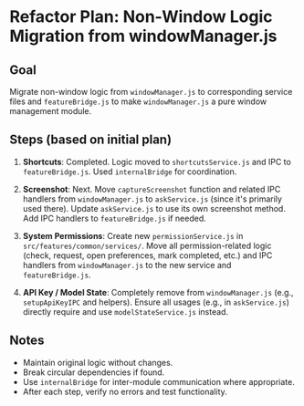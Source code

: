 # Refactor Plan: Non-Window Logic Migration from windowManager.js

## Goal

Migrate non-window logic from `windowManager.js` to corresponding service files and `featureBridge.js` to make `windowManager.js` a pure window management module.

## Steps (based on initial plan)

1. **Shortcuts**: Completed. Logic moved to `shortcutsService.js` and IPC to `featureBridge.js`. Used `internalBridge` for coordination.

2. **Screenshot**: Next. Move `captureScreenshot` function and related IPC handlers from `windowManager.js` to `askService.js` (since it's primarily used there). Update `askService.js` to use its own screenshot method. Add IPC handlers to `featureBridge.js` if needed.

3. **System Permissions**: Create new `permissionService.js` in `src/features/common/services/`. Move all permission-related logic (check, request, open preferences, mark completed, etc.) and IPC handlers from `windowManager.js` to the new service and `featureBridge.js`.

4. **API Key / Model State**: Completely remove from `windowManager.js` (e.g., `setupApiKeyIPC` and helpers). Ensure all usages (e.g., in `askService.js`) directly require and use `modelStateService.js` instead.

## Notes

- Maintain original logic without changes.
- Break circular dependencies if found.
- Use `internalBridge` for inter-module communication where appropriate.
- After each step, verify no errors and test functionality.
